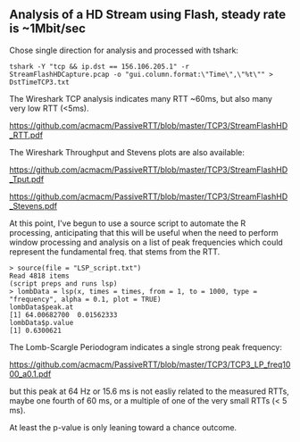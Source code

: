 ## Analysis of a HD Stream using Flash, steady rate is ~1Mbit/sec 
Chose single direction for analysis and processed with tshark:
```
tshark -Y "tcp && ip.dst == 156.106.205.1" -r StreamFlashHDCapture.pcap -o "gui.column.format:\"Time\",\"%t\"" > DstTimeTCP3.txt
```
The Wireshark TCP analysis indicates many RTT ~60ms, but also many very low RTT (<5ms). 

https://github.com/acmacm/PassiveRTT/blob/master/TCP3/StreamFlashHD_RTT.pdf

The Wireshark Throughput and Stevens plots are also available:

https://github.com/acmacm/PassiveRTT/blob/master/TCP3/StreamFlashHD_Tput.pdf

https://github.com/acmacm/PassiveRTT/blob/master/TCP3/StreamFlashHD_Stevens.pdf

At this point, I've begun to use a source script to automate the R processing, 
anticipating that this will be useful when the need to perform window processing
and analysis on a list of peak frequencies which could represent the fundamental freq.
that stems from the RTT.

```
> source(file = "LSP_script.txt")
Read 4818 items
(script preps and runs lsp)
> lombData = lsp(x, times = times, from = 1, to = 1000, type = "frequency", alpha = 0.1, plot = TRUE)
lombData$peak.at
[1] 64.00682700  0.01562333
lombData$p.value
[1] 0.6300621
```
The Lomb-Scargle Periodogram indicates a single strong peak frequency:

https://github.com/acmacm/PassiveRTT/blob/master/TCP3/TCP3_LP_freq1000_a0.1.pdf

but this peak at 64 Hz or 15.6 ms is not easliy related to the measured RTTs,
maybe one fourth of 60 ms, or a multiple of one of the very small RTTs (< 5 ms).

At least the p-value is only leaning toward a chance outcome.
